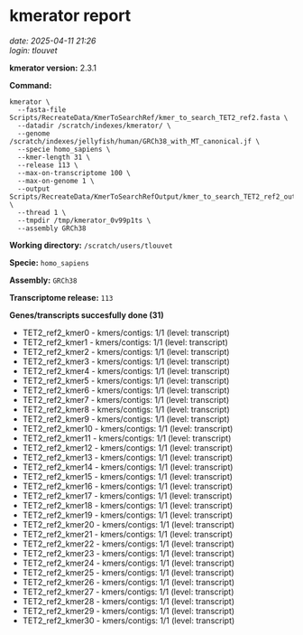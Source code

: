# kmerator report
*date: 2025-04-11 21:26*  
*login: tlouvet*

**kmerator version:** 2.3.1

**Command:**

```
kmerator \
  --fasta-file Scripts/RecreateData/KmerToSearchRef/kmer_to_search_TET2_ref2.fasta \
  --datadir /scratch/indexes/kmerator/ \
  --genome /scratch/indexes/jellyfish/human/GRCh38_with_MT_canonical.jf \
  --specie homo_sapiens \
  --kmer-length 31 \
  --release 113 \
  --max-on-transcriptome 100 \
  --max-on-genome 1 \
  --output Scripts/RecreateData/KmerToSearchRefOutput/kmer_to_search_TET2_ref2_output \
  --thread 1 \
  --tmpdir /tmp/kmerator_0v99p1ts \
  --assembly GRCh38
```

**Working directory:** `/scratch/users/tlouvet`

**Specie:** `homo_sapiens`

**Assembly:** `GRCh38`

**Transcriptome release:** `113`

**Genes/transcripts succesfully done (31)**

- TET2_ref2_kmer0 - kmers/contigs: 1/1 (level: transcript)
- TET2_ref2_kmer1 - kmers/contigs: 1/1 (level: transcript)
- TET2_ref2_kmer2 - kmers/contigs: 1/1 (level: transcript)
- TET2_ref2_kmer3 - kmers/contigs: 1/1 (level: transcript)
- TET2_ref2_kmer4 - kmers/contigs: 1/1 (level: transcript)
- TET2_ref2_kmer5 - kmers/contigs: 1/1 (level: transcript)
- TET2_ref2_kmer6 - kmers/contigs: 1/1 (level: transcript)
- TET2_ref2_kmer7 - kmers/contigs: 1/1 (level: transcript)
- TET2_ref2_kmer8 - kmers/contigs: 1/1 (level: transcript)
- TET2_ref2_kmer9 - kmers/contigs: 1/1 (level: transcript)
- TET2_ref2_kmer10 - kmers/contigs: 1/1 (level: transcript)
- TET2_ref2_kmer11 - kmers/contigs: 1/1 (level: transcript)
- TET2_ref2_kmer12 - kmers/contigs: 1/1 (level: transcript)
- TET2_ref2_kmer13 - kmers/contigs: 1/1 (level: transcript)
- TET2_ref2_kmer14 - kmers/contigs: 1/1 (level: transcript)
- TET2_ref2_kmer15 - kmers/contigs: 1/1 (level: transcript)
- TET2_ref2_kmer16 - kmers/contigs: 1/1 (level: transcript)
- TET2_ref2_kmer17 - kmers/contigs: 1/1 (level: transcript)
- TET2_ref2_kmer18 - kmers/contigs: 1/1 (level: transcript)
- TET2_ref2_kmer19 - kmers/contigs: 1/1 (level: transcript)
- TET2_ref2_kmer20 - kmers/contigs: 1/1 (level: transcript)
- TET2_ref2_kmer21 - kmers/contigs: 1/1 (level: transcript)
- TET2_ref2_kmer22 - kmers/contigs: 1/1 (level: transcript)
- TET2_ref2_kmer23 - kmers/contigs: 1/1 (level: transcript)
- TET2_ref2_kmer24 - kmers/contigs: 1/1 (level: transcript)
- TET2_ref2_kmer25 - kmers/contigs: 1/1 (level: transcript)
- TET2_ref2_kmer26 - kmers/contigs: 1/1 (level: transcript)
- TET2_ref2_kmer27 - kmers/contigs: 1/1 (level: transcript)
- TET2_ref2_kmer28 - kmers/contigs: 1/1 (level: transcript)
- TET2_ref2_kmer29 - kmers/contigs: 1/1 (level: transcript)
- TET2_ref2_kmer30 - kmers/contigs: 1/1 (level: transcript)
